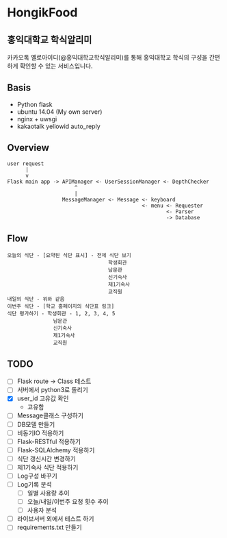 # HongikFood

## 홍익대학교 학식알리미
카카오톡 옐로아이디(@홍익대학교학식알리미)를 통해
홍익대학교 학식의 구성을 간편하게 확인할 수 있는 서비스입니다.

## Basis
- Python flask
- ubuntu 14.04 (My own server)
- nginx + uwsgi
- kakaotalk yellowid auto_reply

## Overview
```
user request
      |
      v
Flask main app -> APIManager <- UserSessionManager <- DepthChecker
                      ^
                      |
                  MessageManager <- Message <- keyboard
                                            <- menu <- Requester
                                                    <- Parser
                                                    -> Database
```

## Flow
```
오늘의 식단 - [요약된 식단 표시] - 전체 식단 보기
                                 학생회관
                                 남문관
                                 신기숙사
                                 제1기숙사
                                 교직원
내일의 식단 - 위와 같음
이번주 식단 - [학교 홈페이지의 식단표 링크]
식단 평가하기 - 학생회관 - 1, 2, 3, 4, 5
               남문관
               신기숙사
               제1기숙사
               교직원
```

## TODO
- [ ] Flask route -> Class 테스트
- [ ] 서버에서 python3로 돌리기
- [x] user_id 고유값 확인
  - 고유함
- [ ] Message클래스 구성하기
- [ ] DB모델 만들기
- [ ] 비동기IO 적용하기
- [ ] Flask-RESTful 적용하기
- [ ] Flask-SQLAlchemy 적용하기
- [ ] 식단 갱신시간 변경하기
- [ ] 제1기숙사 식단 적용하기
- [ ] Log구성 바꾸기
- [ ] Log기록 분석
  - [ ] 일별 사용량 추이
  - [ ] 오늘/내일/이번주 요청 횟수 추이
  - [ ] 사용자 분석
- [ ] 라이브서버 외에서 테스트 하기
- [ ] requirements.txt 만들기
